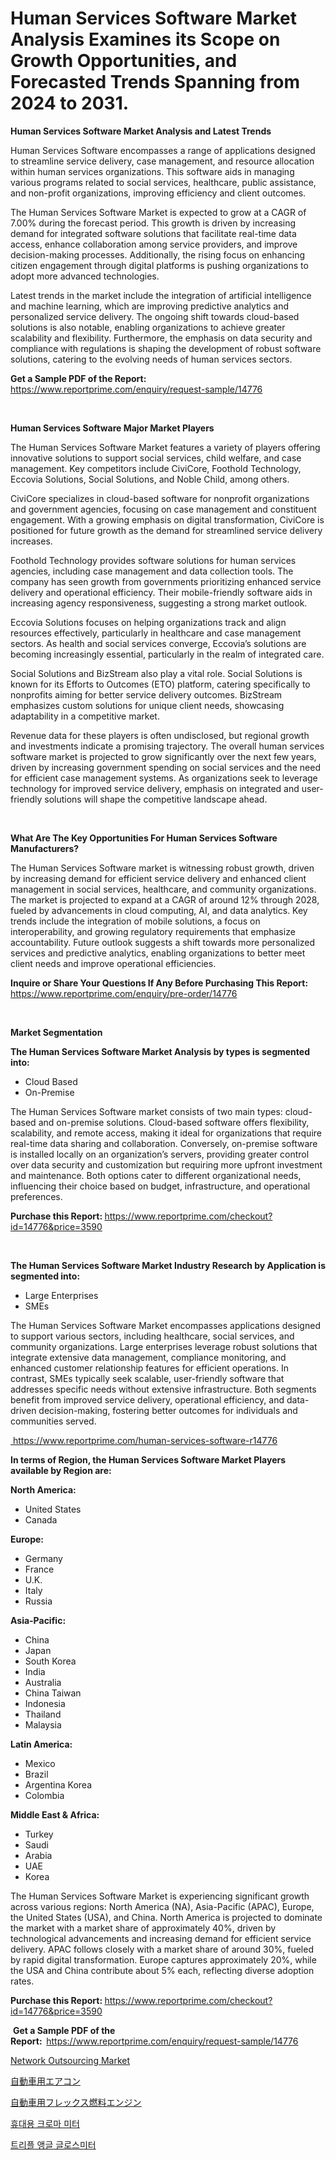 <p><h1>Human Services Software Market Analysis Examines its Scope on Growth Opportunities, and Forecasted Trends Spanning from 2024 to 2031.</h1></p><p><strong>Human Services Software Market Analysis and Latest Trends</strong></p>
<p><p>Human Services Software encompasses a range of applications designed to streamline service delivery, case management, and resource allocation within human services organizations. This software aids in managing various programs related to social services, healthcare, public assistance, and non-profit organizations, improving efficiency and client outcomes.</p><p>The Human Services Software Market is expected to grow at a CAGR of 7.00% during the forecast period. This growth is driven by increasing demand for integrated software solutions that facilitate real-time data access, enhance collaboration among service providers, and improve decision-making processes. Additionally, the rising focus on enhancing citizen engagement through digital platforms is pushing organizations to adopt more advanced technologies.</p><p>Latest trends in the market include the integration of artificial intelligence and machine learning, which are improving predictive analytics and personalized service delivery. The ongoing shift towards cloud-based solutions is also notable, enabling organizations to achieve greater scalability and flexibility. Furthermore, the emphasis on data security and compliance with regulations is shaping the development of robust software solutions, catering to the evolving needs of human services sectors.</p></p>
<p><strong>Get a Sample PDF of the Report:&nbsp;</strong> <a href="https://www.reportprime.com/enquiry/request-sample/14776">https://www.reportprime.com/enquiry/request-sample/14776</a></p>
<p>&nbsp;</p>
<p><strong>Human Services Software Major Market Players</strong></p>
<p><p>The Human Services Software Market features a variety of players offering innovative solutions to support social services, child welfare, and case management. Key competitors include CiviCore, Foothold Technology, Eccovia Solutions, Social Solutions, and Noble Child, among others.</p><p>CiviCore specializes in cloud-based software for nonprofit organizations and government agencies, focusing on case management and constituent engagement. With a growing emphasis on digital transformation, CiviCore is positioned for future growth as the demand for streamlined service delivery increases.</p><p>Foothold Technology provides software solutions for human services agencies, including case management and data collection tools. The company has seen growth from governments prioritizing enhanced service delivery and operational efficiency. Their mobile-friendly software aids in increasing agency responsiveness, suggesting a strong market outlook.</p><p>Eccovia Solutions focuses on helping organizations track and align resources effectively, particularly in healthcare and case management sectors. As health and social services converge, Eccovia’s solutions are becoming increasingly essential, particularly in the realm of integrated care.</p><p>Social Solutions and BizStream also play a vital role. Social Solutions is known for its Efforts to Outcomes (ETO) platform, catering specifically to nonprofits aiming for better service delivery outcomes. BizStream emphasizes custom solutions for unique client needs, showcasing adaptability in a competitive market.</p><p>Revenue data for these players is often undisclosed, but regional growth and investments indicate a promising trajectory. The overall human services software market is projected to grow significantly over the next few years, driven by increasing government spending on social services and the need for efficient case management systems. As organizations seek to leverage technology for improved service delivery, emphasis on integrated and user-friendly solutions will shape the competitive landscape ahead.</p></p>
<p>&nbsp;</p>
<p><strong>What Are The Key Opportunities For Human Services Software Manufacturers?</strong></p>
<p><p>The Human Services Software market is witnessing robust growth, driven by increasing demand for efficient service delivery and enhanced client management in social services, healthcare, and community organizations. The market is projected to expand at a CAGR of around 12% through 2028, fueled by advancements in cloud computing, AI, and data analytics. Key trends include the integration of mobile solutions, a focus on interoperability, and growing regulatory requirements that emphasize accountability. Future outlook suggests a shift towards more personalized services and predictive analytics, enabling organizations to better meet client needs and improve operational efficiencies.</p></p>
<p><strong>Inquire or Share Your Questions If Any Before Purchasing This Report:</strong> <a href="https://www.reportprime.com/enquiry/pre-order/14776">https://www.reportprime.com/enquiry/pre-order/14776</a></p>
<p>&nbsp;</p>
<p><strong>Market Segmentation</strong></p>
<p><strong>The Human Services Software Market Analysis by types is segmented into:</strong></p>
<p><ul><li>Cloud Based</li><li>On-Premise</li></ul></p>
<p><p>The Human Services Software market consists of two main types: cloud-based and on-premise solutions. Cloud-based software offers flexibility, scalability, and remote access, making it ideal for organizations that require real-time data sharing and collaboration. Conversely, on-premise software is installed locally on an organization’s servers, providing greater control over data security and customization but requiring more upfront investment and maintenance. Both options cater to different organizational needs, influencing their choice based on budget, infrastructure, and operational preferences.</p></p>
<p><strong>Purchase this Report:&nbsp;</strong><a href="https://www.reportprime.com/checkout?id=14776&price=3590">https://www.reportprime.com/checkout?id=14776&price=3590</a></p>
<p>&nbsp;</p>
<p><strong>The Human Services Software Market Industry Research by Application is segmented into:</strong></p>
<p><ul><li>Large Enterprises</li><li>SMEs</li></ul></p>
<p><p>The Human Services Software Market encompasses applications designed to support various sectors, including healthcare, social services, and community organizations. Large enterprises leverage robust solutions that integrate extensive data management, compliance monitoring, and enhanced customer relationship features for efficient operations. In contrast, SMEs typically seek scalable, user-friendly software that addresses specific needs without extensive infrastructure. Both segments benefit from improved service delivery, operational efficiency, and data-driven decision-making, fostering better outcomes for individuals and communities served.</p></p>
<p><a href="https://www.reportprime.com/human-services-software-r14776">&nbsp;https://www.reportprime.com/human-services-software-r14776</a></p>
<p><strong>In terms of Region, the Human Services Software Market Players available by Region are:</strong></p>
<p>
    <p> <strong> North America: </strong>
        <ul>
            <li>United States</li>
            <li>Canada</li>
        </ul>
        </p> 
    <p> <strong> Europe: </strong>
        <ul>
            <li>Germany</li>
            <li>France</li>
            <li>U.K.</li>
            <li>Italy</li>
            <li>Russia</li>
        </ul>
        </p> 
    <p> <strong> Asia-Pacific: </strong>
        <ul>
            <li>China</li>
            <li>Japan</li>
            <li>South Korea</li>
            <li>India</li>
            <li>Australia</li>
            <li>China Taiwan</li>
            <li>Indonesia</li>
            <li>Thailand</li>
            <li>Malaysia</li>
        </ul>
        </p> 
    <p> <strong> Latin America: </strong>
        <ul>
            <li>Mexico</li>
            <li>Brazil</li>
            <li>Argentina Korea</li>
            <li>Colombia</li>
        </ul>
        </p> 
    <p> <strong> Middle East & Africa: </strong>
        <ul>
            <li>Turkey</li>
            <li>Saudi</li>
            <li>Arabia</li>
            <li>UAE</li>
            <li>Korea</li>
        </ul>
    </p>
    </p>
<p><p>The Human Services Software Market is experiencing significant growth across various regions: North America (NA), Asia-Pacific (APAC), Europe, the United States (USA), and China. North America is projected to dominate the market with a market share of approximately 40%, driven by technological advancements and increasing demand for efficient service delivery. APAC follows closely with a market share of around 30%, fueled by rapid digital transformation. Europe captures approximately 20%, while the USA and China contribute about 5% each, reflecting diverse adoption rates.</p></p>
<p><strong>Purchase this Report: </strong><a href="https://www.reportprime.com/checkout?id=14776&price=3590">https://www.reportprime.com/checkout?id=14776&price=3590</a></p>
<p>&nbsp;<strong>Get a Sample PDF of the Report:&nbsp;&nbsp;</strong><a href="https://www.reportprime.com/enquiry/request-sample/14776">https://www.reportprime.com/enquiry/request-sample/14776</a></p>
<p><strong></strong></p>
<p><p><a href="https://www.linkedin.com/pulse/network-outsourcing-market-overview-global-trends-future-prospects-986nc?trackingId=mg8e2eRfRGiJ1IdmA78u4g%3D%3D">Network Outsourcing Market</a></p><p><a href="https://medium.com/@dressleredward/automotive-air-conditionings-market-%E3%81%AE%E3%82%B0%E3%83%AD%E3%83%BC%E3%83%90%E3%83%AB%E5%B8%82%E5%A0%B4%E6%A6%82%E8%A6%81%E3%81%AF-%E4%B8%96%E7%95%8C%E3%81%8A%E3%82%88%E3%81%B3%E4%B8%BB%E8%A6%81%E5%B8%82%E5%A0%B4%E3%81%AB%E3%81%8A%E3%81%91%E3%82%8B%E6%A5%AD%E7%95%8C%E3%81%AB%E5%BD%B1%E9%9F%BF%E3%82%92%E4%B8%8E%E3%81%88%E3%82%8B%E4%B8%BB%E8%A6%81%E3%81%AA%E3%83%88%E3%83%AC%E3%83%B3%E3%83%89%E3%81%AB%E3%81%A4%E3%81%84%E3%81%A6-%E7%8B%AC%E8%87%AA%E3%81%AE%E8%A6%96%E7%82%B9%E3%82%92%E6%8F%90%E4%BE%9B%E3%81%97%E3%81%BE%E3%81%99-e49851860770">自動車用エアコン</a></p><p><a href="https://medium.com/@dressleredward/automotive-flex-fuel-engines-market-%E3%81%AE%E3%82%B0%E3%83%AD%E3%83%BC%E3%83%90%E3%83%AB%E5%B8%82%E5%A0%B4%E6%A6%82%E8%A6%81%E3%81%AF-%E4%B8%96%E7%95%8C%E3%81%8A%E3%82%88%E3%81%B3%E4%B8%BB%E8%A6%81%E5%B8%82%E5%A0%B4%E3%81%AB%E3%81%8A%E3%81%91%E3%82%8B%E6%A5%AD%E7%95%8C%E3%81%AB%E5%BD%B1%E9%9F%BF%E3%82%92%E4%B8%8E%E3%81%88%E3%82%8B%E4%B8%BB%E8%A6%81%E3%81%AA%E3%83%88%E3%83%AC%E3%83%B3%E3%83%89%E3%81%AB%E3%81%A4%E3%81%84%E3%81%A6-%E7%8B%AC%E8%87%AA%E3%81%AE%E8%A6%96%E7%82%B9%E3%82%92%E6%8F%90%E4%BE%9B%E3%81%97%E3%81%BE%E3%81%99-d0ff6dbdc8da">自動車用フレックス燃料エンジン</a></p><p><a href="https://medium.com/@percymckty3ytenzie89676/portable-chroma-meters-market-%EC%9D%98-%EA%B8%80%EB%A1%9C%EB%B2%8C-%EC%8B%9C%EC%9E%A5-%EA%B0%9C%EC%9A%94%EB%8A%94-%EC%A0%84-%EC%84%B8%EA%B3%84-%EB%B0%8F-%EC%A3%BC%EC%9A%94-%EC%8B%9C%EC%9E%A5%EC%9D%98-%EC%82%B0%EC%97%85%EC%97%90-%EC%98%81%ED%96%A5%EC%9D%84-%EB%AF%B8%EC%B9%98%EB%8A%94-%EC%A3%BC%EC%9A%94-%ED%8A%B8%EB%A0%8C%EB%93%9C%EC%97%90-%EB%8C%80%ED%95%9C-%EB%8F%85%ED%8A%B9%ED%95%9C-%EA%B4%80%EC%A0%90%EC%9D%84-%EC%A0%9C%EA%B3%B5%ED%95%A9%EB%8B%88%EB%8B%A4-a8c0093af175">휴대용 크로마 미터</a></p><p><a href="https://medium.com/@percymckty3ytenzie89676/triple-angle-glossmeters-market-%EC%9D%98-%EA%B8%80%EB%A1%9C%EB%B2%8C-%EC%8B%9C%EC%9E%A5-%EA%B0%9C%EC%9A%94%EB%8A%94-%EC%A0%84-%EC%84%B8%EA%B3%84-%EB%B0%8F-%EC%A3%BC%EC%9A%94-%EC%8B%9C%EC%9E%A5%EC%9D%98-%EC%82%B0%EC%97%85%EC%97%90-%EC%98%81%ED%96%A5%EC%9D%84-%EB%AF%B8%EC%B9%98%EB%8A%94-%EC%A3%BC%EC%9A%94-%ED%8A%B8%EB%A0%8C%EB%93%9C%EC%97%90-%EB%8C%80%ED%95%9C-%EB%8F%85%ED%8A%B9%ED%95%9C-%EA%B4%80%EC%A0%90%EC%9D%84-%EC%A0%9C%EA%B3%B5%ED%95%A9%EB%8B%88%EB%8B%A4-78661a551141">트리플 앵글 글로스미터</a></p></p>